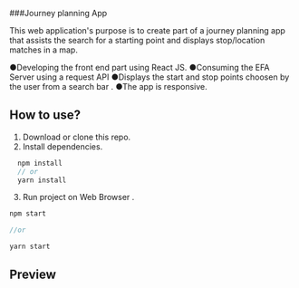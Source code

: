 ###Journey planning App

This web application's purpose is to create part of a journey planning app that assists the search for a starting point and displays stop/location matches in a map.

●Developing the front end part using React JS.
●Consuming the EFA Server using a request API
●Displays the start and stop points choosen by the user from a search bar .
●The app is responsive.

## How to use?

1. Download or clone this repo.
2. Install dependencies.

```js
  npm install
  // or
  yarn install
```

3. Run project on Web Browser .

```js
npm start

//or

yarn start
```

## Preview
